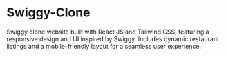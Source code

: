 # Swiggy-Clone
Swiggy clone website built with React JS and Tailwind CSS, featuring a responsive design and UI inspired by Swiggy. Includes dynamic restaurant listings and a mobile-friendly layout for a seamless user experience.
